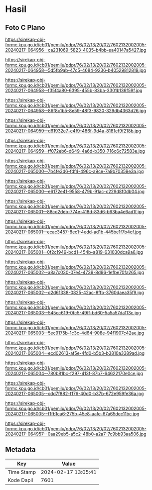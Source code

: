 # Hasil

## Foto C Plano

https://sirekap-obj-formc.kpu.go.id/cb01/pemilu/pdpr/76/02/13/20/02/7602132002005-20240217-064956--ca231069-5823-4035-b4bb-ea40147a5427.jpg

https://sirekap-obj-formc.kpu.go.id/cb01/pemilu/pdpr/76/02/13/20/02/7602132002005-20240217-064958--5d5fb9ab-47c5-4684-9236-b40529812819.jpg

https://sirekap-obj-formc.kpu.go.id/cb01/pemilu/pdpr/76/02/13/20/02/7602132002005-20240217-064958--f35f4a80-6395-455b-83ba-3301b136f59f.jpg

https://sirekap-obj-formc.kpu.go.id/cb01/pemilu/pdpr/76/02/13/20/02/7602132002005-20240217-064958--86f8c1b5-8e59-48f3-9820-329db4363d26.jpg

https://sirekap-obj-formc.kpu.go.id/cb01/pemilu/pdpr/76/02/13/20/02/7602132002005-20240217-064959--d61932e7-c4f9-486f-9d4a-8181ef9f218b.jpg

https://sirekap-obj-formc.kpu.go.id/cb01/pemilu/pdpr/76/02/13/20/02/7602132002005-20240217-064959--ff072eb6-d649-4a6d-b350-716c6c72583e.jpg

https://sirekap-obj-formc.kpu.go.id/cb01/pemilu/pdpr/76/02/13/20/02/7602132002005-20240217-065000--7b4fe3d6-fdf4-496c-a9ce-7a9b70359e3a.jpg

https://sirekap-obj-formc.kpu.go.id/cb01/pemilu/pdpr/76/02/13/20/02/7602132002005-20240217-065000--e6172e41-9558-479b-91ac-c229d8f0db04.jpg

https://sirekap-obj-formc.kpu.go.id/cb01/pemilu/pdpr/76/02/13/20/02/7602132002005-20240217-065001--88cd2deb-774e-418d-83d6-b63ba4e6ad1f.jpg

https://sirekap-obj-formc.kpu.go.id/cb01/pemilu/pdpr/76/02/13/20/02/7602132002005-20240217-065001--ecac3457-8ec1-4edd-ad1b-445be1f7b4cf.jpg

https://sirekap-obj-formc.kpu.go.id/cb01/pemilu/pdpr/76/02/13/20/02/7602132002005-20240217-065001--0f2c1949-bcd1-454b-a819-631030dca9a6.jpg

https://sirekap-obj-formc.kpu.go.id/cb01/pemilu/pdpr/76/02/13/20/02/7602132002005-20240217-065002--a8a7c030-07e4-4739-8d96-1efbe70fa265.jpg

https://sirekap-obj-formc.kpu.go.id/cb01/pemilu/pdpr/76/02/13/20/02/7602132002005-20240217-065002--d2d61338-0825-42ac-8ffb-3760daea35f9.jpg

https://sirekap-obj-formc.kpu.go.id/cb01/pemilu/pdpr/76/02/13/20/02/7602132002005-20240217-065003--545cc619-0fc5-49ff-bd60-5a5a57da113c.jpg

https://sirekap-obj-formc.kpu.go.id/cb01/pemilu/pdpr/76/02/13/20/02/7602132002005-20240217-065003--5ec9175b-1c3c-4d64-908e-94f1907c42ae.jpg

https://sirekap-obj-formc.kpu.go.id/cb01/pemilu/pdpr/76/02/13/20/02/7602132002005-20240217-065004--ecd02613-af5e-4fd0-b5b3-b3810a3389ad.jpg

https://sirekap-obj-formc.kpu.go.id/cb01/pemilu/pdpr/76/02/13/20/02/7602132002005-20240217-065004--780b81bc-f297-413f-87b7-64622170e0ce.jpg

https://sirekap-obj-formc.kpu.go.id/cb01/pemilu/pdpr/76/02/13/20/02/7602132002005-20240217-065005--cdd7f882-f176-40d0-b37b-672e959fe36a.jpg

https://sirekap-obj-formc.kpu.go.id/cb01/pemilu/pdpr/76/02/13/20/02/7602132002005-20240217-065005--f1fb1ca6-275b-45e8-aafe-67a65dec11bc.jpg

https://sirekap-obj-formc.kpu.go.id/cb01/pemilu/pdpr/76/02/13/20/02/7602132002005-20240217-064957--0aa29eb5-a5c2-48b0-a2a7-7c9bb93aa506.jpg


## Metadata

| Key        | Value               |
| ---------- | ------------------- |
| Time Stamp | 2024-02-17 13:05:41 |
| Kode Dapil | 7601                |



